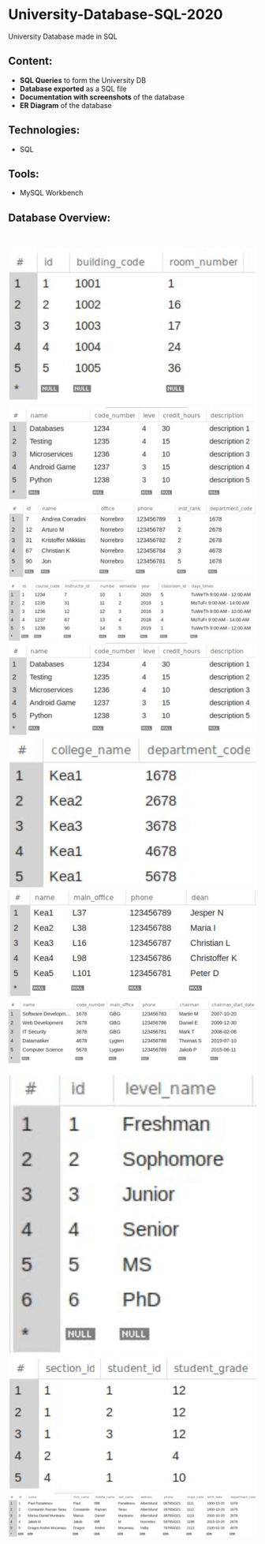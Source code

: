 # University-Database-SQL-2020
University Database made in SQL

## Content:
- **SQL Queries** to form the University DB
- **Database exported** as a SQL file
- **Documentation with screenshots** of the database
- **ER Diagram** of the database

## Technologies:
- SQL

## Tools:
- MySQL Workbench

## Database Overview:
<br/>
<p align="center">
  <img src="https://github.com/panaitescu-paul/University-Database-SQL-2020/blob/master/screenshots/1.png">
  <img src="https://github.com/panaitescu-paul/University-Database-SQL-2020/blob/master/screenshots/2.png">
  <img src="https://github.com/panaitescu-paul/University-Database-SQL-2020/blob/master/screenshots/3.png">
  <img src="https://github.com/panaitescu-paul/University-Database-SQL-2020/blob/master/screenshots/4.png">
  <img src="https://github.com/panaitescu-paul/University-Database-SQL-2020/blob/master/screenshots/2.png">
  <img src="https://github.com/panaitescu-paul/University-Database-SQL-2020/blob/master/screenshots/5.png">
  <img src="https://github.com/panaitescu-paul/University-Database-SQL-2020/blob/master/screenshots/6.png">
  <img src="https://github.com/panaitescu-paul/University-Database-SQL-2020/blob/master/screenshots/7.png">
  <img src="https://github.com/panaitescu-paul/University-Database-SQL-2020/blob/master/screenshots/8.png">
  <img src="https://github.com/panaitescu-paul/University-Database-SQL-2020/blob/master/screenshots/9.png">
  <img src="https://github.com/panaitescu-paul/University-Database-SQL-2020/blob/master/screenshots/10.png">
</p>
